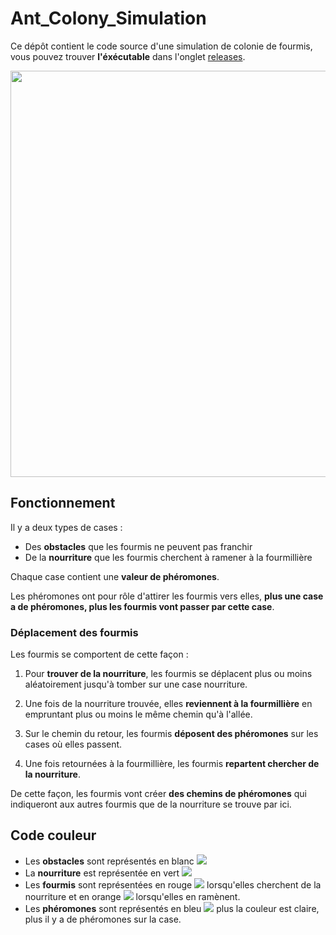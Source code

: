 # Ant_Colony_Simulation

Ce dépôt contient le code source d'une simulation de colonie de fourmis, vous pouvez trouver **l'éxécutable** dans l'onglet [releases](https://github.com/mbourand/Ant_Colony_Simulation/releases).

<p align="center">
  <img style="margin-left: auto; margin-right=auto; display: block;" src="https://i.imgur.com/hd0M133.png" width="650">
</p>

## Fonctionnement

Il y a deux types de cases :
- Des **obstacles** que les fourmis ne peuvent pas franchir
- De la **nourriture** que les fourmis cherchent à ramener à la fourmillière

Chaque case contient une **valeur de phéromones**.

Les phéromones ont pour rôle d'attirer les fourmis vers elles, **plus une case a de phéromones, plus les fourmis vont passer par cette case**.

### Déplacement des fourmis
Les fourmis se comportent de cette façon :

1. Pour **trouver de la nourriture**, les fourmis se déplacent plus ou moins aléatoirement jusqu'à tomber sur une case nourriture.

2. Une fois de la nourriture trouvée, elles **reviennent à la fourmillière** en empruntant plus ou moins le même chemin qu'à l'allée.

3. Sur le chemin du retour, les fourmis **déposent des phéromones** sur les cases où elles passent.

4. Une fois retournées à la fourmillière, les fourmis **repartent chercher de la nourriture**.

De cette façon, les fourmis vont créer **des chemins de phéromones** qui indiqueront aux autres fourmis que de la nourriture se trouve par ici.

## Code couleur

- Les **obstacles** sont représentés en blanc  <img src="https://i.imgur.com/BfRdWd8.png">
- La **nourriture** est représentée en vert  <img src="https://via.placeholder.com/15/00ff00?text=+">
- Les **fourmis** sont représentées en rouge  <img src="https://via.placeholder.com/15/ff0000?text=+">
lorsqu'elles cherchent de la nourriture et en orange  <img src="https://via.placeholder.com/15/ffa000?text=+"> lorsqu'elles en ramènent.
- Les **phéromones** sont représentés en bleu  <img src="https://via.placeholder.com/15/0064ff?text=+"> plus la couleur est claire, plus il y a de phéromones sur la case.
